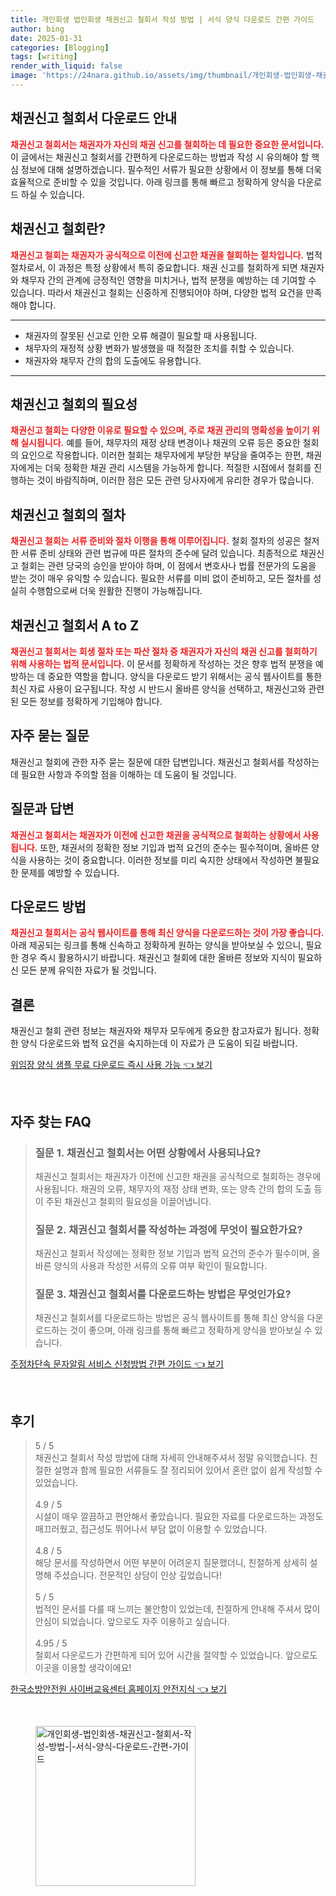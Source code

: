 ```yaml
---
title: 개인회생 법인회생 채권신고 철회서 작성 방법 | 서식 양식 다운로드 간편 가이드
author: bing
date: 2025-01-31
categories: [Blogging]
tags: [writing]
render_with_liquid: false
image: 'https://24nara.github.io/assets/img/thumbnail/개인회생-법인회생-채권신고-철회서-작성-방법-|-서식-양식-다운로드-간편-가이드.webp'
---
```



<h2 id='채권신고철회서_다운로드'>채권신고 철회서 다운로드 안내</h2>

<p><b><span style="color: #ee2323;">채권신고 철회서는 채권자가 자신의 채권 신고를 철회하는 데 필요한 중요한 문서입니다.</span></b> 이 글에서는 채권신고 철회서를 간편하게 다운로드하는 방법과 작성 시 유의해야 할 핵심 정보에 대해 설명하겠습니다. 필수적인 서류가 필요한 상황에서 이 정보를 통해 더욱 효율적으로 준비할 수 있을 것입니다. 아래 링크를 통해 빠르고 정확하게 양식을 다운로드 하실 수 있습니다.</p>

<h2 id='채권신고철회란'>채권신고 철회란?</h2>

<p><b><span style="color: #ee2323;">채권신고 철회는 채권자가 공식적으로 이전에 신고한 채권을 철회하는 절차입니다.</span></b> 법적 절차로서, 이 과정은 특정 상황에서 특히 중요합니다. 채권 신고를 철회하게 되면 채권자와 채무자 간의 관계에 긍정적인 영향을 미치거나, 법적 분쟁을 예방하는 데 기여할 수 있습니다. 따라서 채권신고 철회는 신중하게 진행되어야 하며, 다양한 법적 요건을 만족해야 합니다.</p>

<hr />

<ul>
    <li>채권자의 잘못된 신고로 인한 오류 해결이 필요할 때 사용됩니다.</li>
    <li>채무자의 재정적 상황 변화가 발생했을 때 적절한 조치를 취할 수 있습니다.</li>
    <li>채권자와 채무자 간의 합의 도출에도 유용합니다.</li>
</ul>

<hr />

<h2 id='채권신고철회의_필요성'>채권신고 철회의 필요성</h2>

<p><b><span style="color: #ee2323;">채권신고 철회는 다양한 이유로 필요할 수 있으며, 주로 채권 관리의 명확성을 높이기 위해 실시됩니다.</span></b> 예를 들어, 채무자의 재정 상태 변경이나 채권의 오류 등은 중요한 철회의 요인으로 작용합니다. 이러한 철회는 채무자에게 부당한 부담을 줄여주는 한편, 채권자에게는 더욱 정확한 채권 관리 시스템을 가능하게 합니다. 적절한 시점에서 철회를 진행하는 것이 바람직하며, 이러한 점은 모든 관련 당사자에게 유리한 경우가 많습니다.</p>

<h2 id='채권신고철회의_절차'>채권신고 철회의 절차</h2>

<p><b><span style="color: #ee2323;">채권신고 철회는 서류 준비와 절차 이행을 통해 이루어집니다.</span></b> 철회 절차의 성공은 철저한 서류 준비 상태와 관련 법규에 따른 절차의 준수에 달려 있습니다. 최종적으로 채권신고 철회는 관련 당국의 승인을 받아야 하며, 이 점에서 변호사나 법률 전문가의 도움을 받는 것이 매우 유익할 수 있습니다. 필요한 서류를 미비 없이 준비하고, 모든 절차를 성실히 수행함으로써 더욱 원활한 진행이 가능해집니다.</p>

<h2 id='채권신고철회서_AtoZ'>채권신고 철회서 A to Z</h2>

<p><b><span style="color: #ee2323;">채권신고 철회서는 회생 절차 또는 파산 절차 중 채권자가 자신의 채권 신고를 철회하기 위해 사용하는 법적 문서입니다.</span></b> 이 문서를 정확하게 작성하는 것은 향후 법적 분쟁을 예방하는 데 중요한 역할을 합니다. 양식을 다운로드 받기 위해서는 공식 웹사이트를 통한 최신 자료 사용이 요구됩니다. 작성 시 반드시 올바른 양식을 선택하고, 채권신고와 관련된 모든 정보를 정확하게 기입해야 합니다.</p>

<h2 id='자주묻는질문'>자주 묻는 질문</h2>

<p>채권신고 철회에 관한 자주 묻는 질문에 대한 답변입니다. 채권신고 철회서를 작성하는 데 필요한 사항과 주의할 점을 이해하는 데 도움이 될 것입니다.</p>

<h2 id='질문과답변'>질문과 답변</h2>

<p><b><span style="color: #ee2323;">채권신고 철회서는 채권자가 이전에 신고한 채권을 공식적으로 철회하는 상황에서 사용됩니다.</span></b> 또한, 채권서의 정확한 정보 기입과 법적 요건의 준수는 필수적이며, 올바른 양식을 사용하는 것이 중요합니다. 이러한 정보를 미리 숙지한 상태에서 작성하면 불필요한 문제를 예방할 수 있습니다.</p>

<h2 id='다운로드_방법'>다운로드 방법</h2>

<p><b><span style="color: #ee2323;">채권신고 철회서는 공식 웹사이트를 통해 최신 양식을 다운로드하는 것이 가장 좋습니다.</span></b> 아래 제공되는 링크를 통해 신속하고 정확하게 원하는 양식을 받아보실 수 있으니, 필요한 경우 즉시 활용하시기 바랍니다. 채권신고 철회에 대한 올바른 정보와 지식이 필요하신 모든 분께 유익한 자료가 될 것입니다.</p>

<h2 id='결론'>결론</h2>

<p>채권신고 철회 관련 정보는 채권자와 채무자 모두에게 중요한 참고자료가 됩니다. 정확한 양식 다운로드와 법적 요건을 숙지하는데 이 자료가 큰 도움이 되길 바랍니다.</p>


<p><a class="click-button" title="위임장 양식 샘플 무료 다운로드 즉시 사용 가능" href="https://24nara.github.io/posts/%EC%9C%84%EC%9E%84%EC%9E%A5-%EC%96%91%EC%8B%9D-%EC%83%98%ED%94%8C-%EB%AC%B4%EB%A3%8C-%EB%8B%A4%EC%9A%B4%EB%A1%9C%EB%93%9C-%EC%A6%89%EC%8B%9C-%EC%82%AC%EC%9A%A9-%EA%B0%80%EB%8A%A5/" rel="dofollow">위임장 양식 샘플 무료 다운로드 즉시 사용 가능 👈 보기</a></p><br>
<h2 id='자주_찾는_FAQ'>자주 찾는 FAQ</h2>
<div itemscope="" itemtype="https://schema.org/FAQPage"> 
<blockquote> 
<div itemscope="" itemprop="mainEntity" itemtype="https://schema.org/Question"> 
<h3 itemprop="name">질문 1. 채권신고 철회서는 어떤 상황에서 사용되나요?</h3> 
<div itemscope="" itemprop="acceptedAnswer" itemtype="https://schema.org/Answer"> 
<span itemprop="text"> 
<p>채권신고 철회서는 채권자가 이전에 신고한 채권을 공식적으로 철회하는 경우에 사용됩니다. 채권의 오류, 채무자의 재정 상태 변화, 또는 양측 간의 합의 도출 등이 주된 채권신고 철회의 필요성을 이끌어냅니다.</p> 
</span> 
</div> 
</div> 
<div itemscope="" itemprop="mainEntity" itemtype="https://schema.org/Question"> 
<h3 itemprop="name">질문 2. 채권신고 철회서를 작성하는 과정에 무엇이 필요한가요?</h3> 
<div itemscope="" itemprop="acceptedAnswer" itemtype="https://schema.org/Answer"> 
<span itemprop="text"> 
<p>채권신고 철회서 작성에는 정확한 정보 기입과 법적 요건의 준수가 필수이며, 올바른 양식의 사용과 작성한 서류의 오류 여부 확인이 필요합니다.</p> 
</span> 
</div> 
</div> 
<div itemscope="" itemprop="mainEntity" itemtype="https://schema.org/Question"> 
<h3 itemprop="name">질문 3. 채권신고 철회서를 다운로드하는 방법은 무엇인가요?</h3> 
<div itemscope="" itemprop="acceptedAnswer" itemtype="https://schema.org/Answer"> 
<span itemprop="text"> 
<p>채권신고 철회서를 다운로드하는 방법은 공식 웹사이트를 통해 최신 양식을 다운로드하는 것이 좋으며, 아래 링크를 통해 빠르고 정확하게 양식을 받아보실 수 있습니다.</p> 
</span> 
</div> 
</div> 
</blockquote> 
</div>
<p><a class="click-button" title="주정차단속 문자알림 서비스 신청방법 간편 가이드" href="https://24nara.github.io/posts/%EC%A3%BC%EC%A0%95%EC%B0%A8%EB%8B%A8%EC%86%8D-%EB%AC%B8%EC%9E%90%EC%95%8C%EB%A6%BC-%EC%84%9C%EB%B9%84%EC%8A%A4-%EC%8B%A0%EC%B2%AD%EB%B0%A9%EB%B2%95-%EA%B0%84%ED%8E%B8-%EA%B0%80%EC%9D%B4%EB%93%9C/" rel="dofollow">주정차단속 문자알림 서비스 신청방법 간편 가이드 👈 보기</a></p><br>
<h2 id='후기'>후기</h2>
<div itemscope itemtype="https://schema.org/Product">
  <blockquote>
  <div itemprop="review" itemscope itemtype="https://schema.org/Review">
      <div itemprop="reviewRating" itemscope itemtype="https://schema.org/Rating"> <span itemprop="ratingValue">5</span> / <span itemprop="bestRating">5</span> </div>
      <span itemprop="reviewBody">채권신고 철회서 작성 방법에 대해 자세히 안내해주셔서 정말 유익했습니다. 친절한 설명과 함께 필요한 서류들도 잘 정리되어 있어서 혼란 없이 쉽게 작성할 수 있었습니다.</span>
  </div>
  <br>
  <div itemprop="review" itemscope itemtype="https://schema.org/Review">
      <div itemprop="reviewRating" itemscope itemtype="https://schema.org/Rating"> <span itemprop="ratingValue">4.9</span> / <span itemprop="bestRating">5</span> </div>
      <span itemprop="reviewBody">시설이 매우 깔끔하고 편안해서 좋았습니다. 필요한 자료를 다운로드하는 과정도 매끄러웠고, 접근성도 뛰어나서 부담 없이 이용할 수 있었습니다.</span>
  </div>
  <br>
  <div itemprop="review" itemscope itemtype="https://schema.org/Review">
      <div itemprop="reviewRating" itemscope itemtype="https://schema.org/Rating"> <span itemprop="ratingValue">4.8</span> / <span itemprop="bestRating">5</span> </div>
      <span itemprop="reviewBody">해당 문서를 작성하면서 어떤 부분이 어려운지 질문했더니, 친절하게 상세히 설명해 주셨습니다. 전문적인 상담이 인상 깊었습니다!</span>
  </div>
  <br>
  <div itemprop="review" itemscope itemtype="https://schema.org/Review">
      <div itemprop="reviewRating" itemscope itemtype="https://schema.org/Rating"> <span itemprop="ratingValue">5</span> / <span itemprop="bestRating">5</span> </div>
      <span itemprop="reviewBody">법적인 문서를 다룰 때 느끼는 불안함이 있었는데, 친절하게 안내해 주셔서 많이 안심이 되었습니다. 앞으로도 자주 이용하고 싶습니다.</span>
  </div>
  <br>
  <div itemprop="review" itemscope itemtype="https://schema.org/Review">
      <div itemprop="reviewRating" itemscope itemtype="https://schema.org/Rating"> <span itemprop="ratingValue">4.95</span> / <span itemprop="bestRating">5</span> </div>
      <span itemprop="reviewBody">철회서 다운로드가 간편하게 되어 있어 시간을 절약할 수 있었습니다. 앞으로도 이곳을 이용할 생각이에요!</span>
  </div>
  </blockquote>
</div>
<p><a class="click-button" title="한국소방안전원 사이버교육센터 홈페이지 안전지식" href="https://24nara.github.io/posts/%ED%95%9C%EA%B5%AD%EC%86%8C%EB%B0%A9%EC%95%88%EC%A0%84%EC%9B%90-%EC%82%AC%EC%9D%B4%EB%B2%84%EA%B5%90%EC%9C%A1%EC%84%BC%ED%84%B0-%ED%99%88%ED%8E%98%EC%9D%B4%EC%A7%80-%EC%95%88%EC%A0%84%EC%A7%80%EC%8B%9D/" rel="dofollow">한국소방안전원 사이버교육센터 홈페이지 안전지식 👈 보기</a></p><br>
<figure class="image"><img src="https://24nara.github.io/assets/img/thumbnail/개인회생-법인회생-채권신고-철회서-작성-방법-|-서식-양식-다운로드-간편-가이드.webp" alt="개인회생-법인회생-채권신고-철회서-작성-방법-|-서식-양식-다운로드-간편-가이드" width="256" height="256"></figure>
